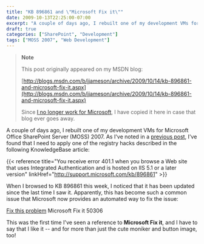 ```yaml
---
title: "KB 896861 and \"Microsoft Fix it\""
date: 2009-10-13T22:25:00-07:00
excerpt: "A couple of days ago, I rebuilt one of my development VMs for Microsoft Office SharePoint Server (MOSS) 2007. As I've noted in a previous post , I've found that I need to apply one of the registry hacks described in the following KnowledgeBase article..."
draft: true
categories: ["SharePoint", "Development"]
tags: ["MOSS 2007", "Web Development"]
---
```


> **Note**
>
> This post originally appeared on my MSDN blog:
>
> [http://blogs.msdn.com/b/jjameson/archive/2009/10/14/kb-896861-and-microsoft-fix-it.aspx](http://blogs.msdn.com/b/jjameson/archive/2009/10/14/kb-896861-and-microsoft-fix-it.aspx)
>
> Since [I no longer work for Microsoft](/blog/jjameson/2011/09/02/last-day-with-microsoft), I have copied it here in case that blog ever goes away.

A couple of days ago, I rebuilt one of my development VMs for Microsoft Office SharePoint Server (MOSS) 2007. As I've noted in a [previous post](/blog/jjameson/2009/02/10/issues-with-running-moss-2007-on-windows-server-2008), I've found that I need to apply one of the registry hacks described in the following KnowledgeBase article:

{{< reference    title="You receive error 401.1 when you browse a Web site that uses Integrated Authentication and is hosted on IIS 5.1 or a later version"    linkHref="http://support.microsoft.com/kb/896861" >}}

When I browsed to KB 896861 this week, I noticed that it has been updated since the last time I saw it. Apparently, this has become such a common issue that Microsoft now provides an automated way to fix the issue:

[Fix this problem](http://go.microsoft.com/?linkid=9686309 "Microsoft Fix it")
Microsoft Fix it 50306

This was the first time I've seen a reference to **Microsoft Fix it**, and I have to say that I like it -- and for more than just the cute moniker and button image, too!

